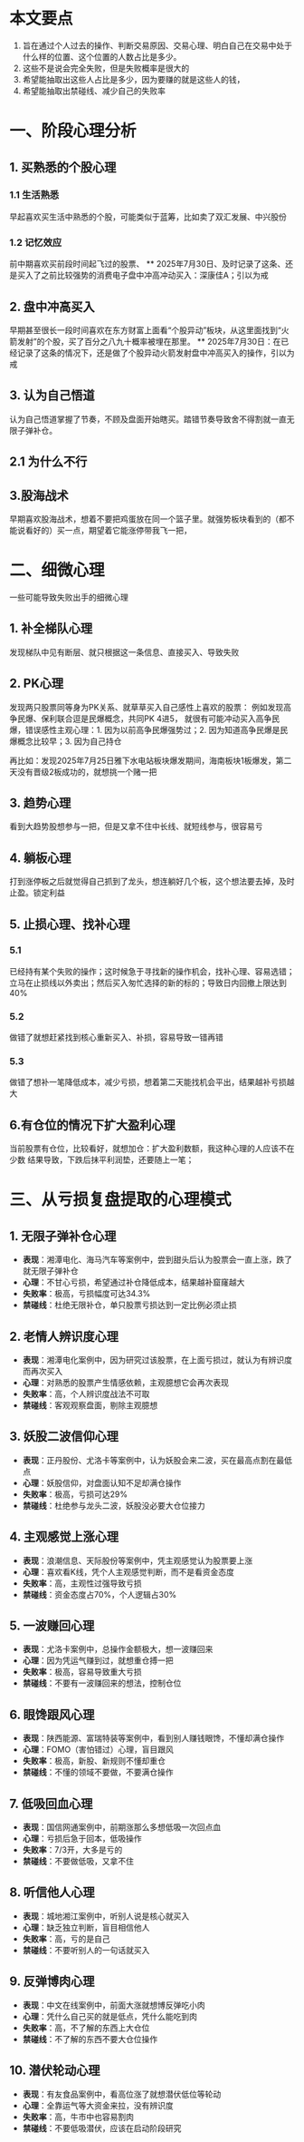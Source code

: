# 本文要点
1. 旨在通过个人过去的操作、判断交易原因、交易心理、明白自己在交易中处于什么样的位置、这个位置的人数占比是多少。
2. 这些不是说会完全失败，但是失败概率是很大的
3. 希望能抽取出这些人占比是多少，因为要赚的就是这些人的钱，
4. 希望能抽取出禁碰线、减少自己的失败率
# 一、阶段心理分析
## 1. 买熟悉的个股心理
### 1.1 生活熟悉
早起喜欢买生活中熟悉的个股，可能类似于蓝筹，比如卖了双汇发展、中兴股份
### 1.2 记忆效应
前中期喜欢买前段时间起飞过的股票、
** 2025年7月30日、及时记录了这条、还是买入了之前比较强势的消费电子盘中冲高冲动买入：深康佳A；引以为戒
## 2. 盘中冲高买入
早期甚至很长一段时间喜欢在东方财富上面看“个股异动”板块，从这里面找到“火箭发射”的个股，买了百分之八九十概率被埋在那里。
** 2025年7月30日：在已经记录了这条的情况下，还是做了个股异动火箭发射盘中冲高买入的操作，引以为戒

## 3. 认为自己悟道
认为自己悟道掌握了节奏，不顾及盘面开始瞎买。踏错节奏导致舍不得割就一直无限子弹补仓。

## 2.1 为什么不行

## 3.股海战术
早期喜欢股海战术，想着不要把鸡蛋放在同一个篮子里。就强势板块看到的（都不能说看好的）买一点，期望着它能涨停带我飞一把，

# 二、细微心理
一些可能导致失败出手的细微心理
## 1. 补全梯队心理
发现梯队中见有断层、就只根据这一条信息、直接买入、导致失败
## 2. PK心理
发现两只股票同等身为PK关系、就草草买入自己感性上喜欢的股票：
例如发现高争民爆、保利联合逗是民爆概念，共同PK 4进5， 就很有可能冲动买入高争民爆，错误感性主观心理：1. 因为以前高争民爆强势过；2. 因为知道高争民爆是民爆概念比较早；3. 因为自己持仓

再比如：发现2025年7月25日雅下水电站板块爆发期间，海南板块1板爆发，第二天没有晋级2板成功的，就想挑一个赌一把
## 3. 趋势心理
看到大趋势股想参与一把，但是又拿不住中长线、就短线参与，很容易亏

## 4. 躺板心理
打到涨停板之后就觉得自己抓到了龙头，想连躺好几个板，这个想法要去掉，及时止盈。锁定利益

## 5. 止损心理、找补心理
### 5.1
 已经持有某个失败的操作；这时候急于寻找新的操作机会，找补心理、容易选错；立马在止损线以外卖出；然后买入匆忙选择的新的标的；导致日内回撤上限达到40%

### 5.2
 做错了就想赶紧找到核心重新买入、补损，容易导致一错再错

### 5.3
 做错了想补一笔降低成本，减少亏损，想着第二天能找机会平出，结果越补亏损越大

 ## 6.有仓位的情况下扩大盈利心理

 当前股票有仓位，比较看好，就想加仓：扩大盈利数额，我这种心理的人应该不在少数
 结果导致，下跌后抹平利润垫，还要随上一笔；

# 三、从亏损复盘提取的心理模式
## 1. 无限子弹补仓心理
- **表现**：湘潭电化、海马汽车等案例中，尝到甜头后认为股票会一直上涨，跌了就无限子弹补仓
- **心理**：不甘心亏损，希望通过补仓降低成本，结果越补窟窿越大
- **失败率**：极高，亏损幅度可达34.3%
- **禁碰线**：杜绝无限补仓，单只股票亏损达到一定比例必须止损

## 2. 老情人辨识度心理  
- **表现**：湘潭电化案例中，因为研究过该股票，在上面亏损过，就认为有辨识度而再次买入
- **心理**：对熟悉的股票产生情感依赖，主观臆想它会再次表现
- **失败率**：高，个人辨识度战法不可取
- **禁碰线**：客观观察盘面，剔除主观臆想

## 3. 妖股二波信仰心理
- **表现**：正丹股份、尤洛卡等案例中，认为妖股会来二波，买在最高点割在最低点
- **心理**：妖股信仰，对盘面认知不足却满仓操作
- **失败率**：极高，亏损可达29%
- **禁碰线**：杜绝参与龙头二波，妖股没必要大仓位接力

## 4. 主观感觉上涨心理
- **表现**：浪潮信息、天际股份等案例中，凭主观感觉认为股票要上涨
- **心理**：喜欢看K线，凭个人主观感觉判断，而不是看资金态度
- **失败率**：高，主观性过强导致亏损
- **禁碰线**：资金态度占70%，个人逻辑占30%

## 5. 一波赚回心理
- **表现**：尤洛卡案例中，总操作金额极大，想一波赚回来
- **心理**：因为凭运气赚到过，就想重仓搏一把
- **失败率**：极高，容易导致重大亏损
- **禁碰线**：不要有一波赚回来的想法，控制仓位

## 6. 眼馋跟风心理
- **表现**：陕西能源、富瑞特装等案例中，看到别人赚钱眼馋，不懂却满仓操作
- **心理**：FOMO（害怕错过）心理，盲目跟风
- **失败率**：极高，新股、新规则不懂却重仓
- **禁碰线**：不懂的领域不要做，不要满仓操作

## 7. 低吸回血心理
- **表现**：国信网通案例中，前期涨那么多想低吸一次回点血
- **心理**：亏损后急于回本，低吸操作
- **失败率**：7/3开，大多是亏的
- **禁碰线**：不要做低吸，又拿不住

## 8. 听信他人心理
- **表现**：城地湘江案例中，听别人说是核心就买入
- **心理**：缺乏独立判断，盲目相信他人
- **失败率**：高，亏的是自己
- **禁碰线**：不要听别人的一句话就买入

## 9. 反弹博肉心理
- **表现**：中文在线案例中，前面大涨就想博反弹吃小肉
- **心理**：凭什么自己买的就是低点，凭什么能吃到肉
- **失败率**：高，不了解的东西上大仓位
- **禁碰线**：不了解的东西不要大仓位操作

## 10. 潜伏轮动心理
- **表现**：有友食品案例中，看高位涨了就想潜伏低位等轮动
- **心理**：全靠运气等大资金来拉，没有辨识度
- **失败率**：高，牛市中也容易割肉
- **禁碰线**：不要低吸潜伏，应该在启动阶段研究
